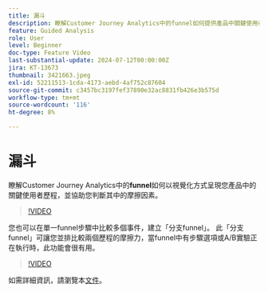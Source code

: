 ```yaml
---
title: 漏斗
description: 瞭解Customer Journey Analytics中的funnel如何提供產品中關鍵使用者歷程的視覺化呈現，並幫助您判斷其中的摩擦因素。
feature: Guided Analysis
role: User
level: Beginner
doc-type: Feature Video
last-substantial-update: 2024-07-12T00:00:00Z
jira: KT-13673
thumbnail: 3421663.jpeg
exl-id: 52211513-1cda-4173-aebd-4af752c87604
source-git-commit: c3457bc3197fef37890e32ac8831fb426e3b575d
workflow-type: tm+mt
source-wordcount: '116'
ht-degree: 8%

---
```


# 漏斗

瞭解Customer Journey Analytics中的&#x200B;**funnel**&#x200B;如何以視覺化方式呈現您產品中的關鍵使用者歷程，並協助您判斷其中的摩擦因素。

>[!VIDEO](https://video.tv.adobe.com/v/3421663/?learn=on)

您也可以在單一funnel步驟中比較多個事件，建立「分支funnel」。 此「分支funnel」可讓您並排比較兩個歷程的摩擦力，當funnel中有步驟選項或A/B實驗正在執行時，此功能會很有用。

>[!VIDEO](https://video.tv.adobe.com/v/3431113/?learn=on)

如需詳細資訊，請瀏覽本[文件](https://experienceleague.adobe.com/zh-hant/docs/analytics-platform/using/guided-analysis/funnel/friction)。
